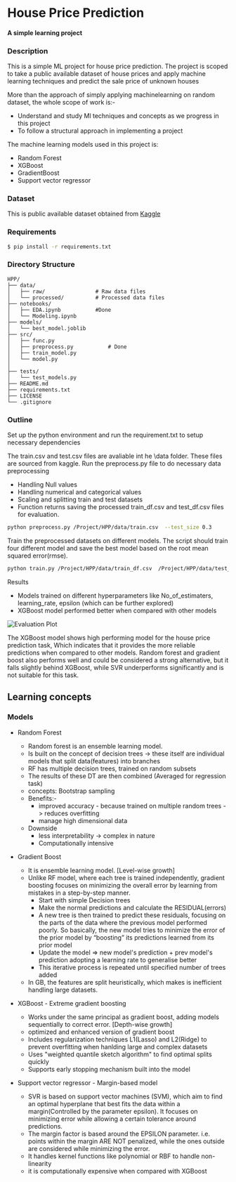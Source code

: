 
# House Price Prediction 
####  A simple learning project

### Description
This is a simple ML project for house price prediction. The project is scoped to take a public available dataset of house prices and 
apply machine learning techniques and predict the sale price of unknown houses 

More than the approach of simply applying machinelearning on random dataset, the whole scope
of work is:-

* Understand and study Ml techniques and concepts as we progress in this project
* To follow a structural approach in implementing a project

The machine learning models used in this project is:
* Random Forest
* XGBoost
* GradientBoost
* Support vector regressor

### Dataset
This is public available dataset obtained from [Kaggle](https://www.kaggle.com/competitions/house-prices-advanced-regression-techniques)

### Requirements
```bash
$ pip install -r requirements.txt
```


### Directory Structure
```plaintext
HPP/
├── data/
│   ├── raw/                # Raw data files
│   └── processed/          # Processed data files
├── notebooks/
│   ├── EDA.ipynb           #Done
│   └── Modeling.ipynb
├── models/
│   └── best_model.joblib
├── src/
│   ├── func.py
│   ├── preprocess.py           # Done
│   ├── train_model.py
│   └── model.py
│ 
├── tests/
│   └── test_models.py
├── README.md
├── requirements.txt
├── LICENSE
└── .gitignore
```

### Outline
Set up the python environment and run the requirement.txt to setup necessary
dependencies

The train.csv and test.csv files are avaliable int he \data folder. These 
files are sourced from kaggle. Run the preprocess.py file to do necessary 
data preprocessing
  * Handling Null values
  * Handling numerical and categorical values
  * Scaling and splitting train and test datasets
  * Function returns saving the processed train_df.csv and 
  test_df.csv files for evaluation.
```bash
python preprocess.py /Project/HPP/data/train.csv  --test_size 0.3
```
Train the preprocessed datasets on different models. The script should train
four different model and save the best model based on the root mean squared error(rmse).


```bash
python train.py /Project/HPP/data/train_df.csv  /Project/HPP/data/test_df.csv
```
Results
  * Models trained on different hyperparameters like No_of_estimaters, learning_rate, epsilon
    (which can be further explored)
  * XGBoost model performed better when compared with other models

![Evaluation Plot](https://github.com/user-attachments/assets/ac7935e6-bf72-460b-8117-9b2d644862c2)

The XGBoost model shows high performing model for the house price prediction 
task, Which indicates that it provides the more reliable 
predictions when compared to other models. Random forest and gradient boost also 
performs well and could be considered a strong alternative, 
but it falls slightly behind 
XGBoost, while SVR underperforms significantly and is 
not suitable for this task.

## Learning concepts

### Models
- Random Forest
    * Random forest is an ensemble learning model.
    * Is built on the concept of decision trees -> these itself are individual models that split data(features) into branches
    * RF has multiple decision trees, trained on random subsets
    * The results of these DT are then combined (Averaged for regression task)
    * concepts: Bootstrap sampling
    * Benefits:-
      * improved accuracy - because trained on multiple random trees -> reduces overfitting
      * manage high dimensional data
    * Downside
      * less interpretability -> complex in nature
      * Computationally intensive

- Gradient Boost
  * It is ensemble learning model. [Level-wise growth]
  * Unlike RF model, where each tree is trained independently, gradient boosting 
  focuses on minimizing the overall error by learning from mistakes 
  in a step-by-step manner.
    * Start with simple Decision trees
    * Make the normal predictions and calculate the RESIDUAL(errors)
    * A new tree is then trained to predict these residuals,
    focusing on the parts of the data where the previous model performed poorly. 
    So basically, the new model tries to minimize the error of the prior model 
    by “boosting” its predictions learned from its prior model
    * Update the model => new model's prediction + prev model's prediction adopting a learning rate
    to generalise better
    * This iterative process is repeated until specified number of trees added
  * In GB, the features are split heuristically, which makes is inefficient handling 
  large datasets.

- XGBoost - Extreme gradient boosting
  * Works under the same principal as gradient boost, adding models sequentially 
  to correct error. [Depth-wise growth]
  * optimized and enhanced version of gradient boost
  * Includes regularization techniques L1(Lasso) and L2(Ridge) to prevent
  overfitting when hanlding large and complex datasets
  * Uses "weighted quantile sketch algorithm" to find optimal splits quickly
  * Supports early stopping mechanism built into the model

- Support vector regressor - Margin-based model
  * SVR is based on support vector machines (SVM), which aim to find an 
  optimal hyperplane that best fits the data within a margin(Controlled by the parameter epsilon).
  It focuses on minimizing error while allowing a certain tolerance around predictions. 
  * The margin factor is based around the EPSILON parameter. i.e. points within the margin ARE NOT penalized,
  while the ones outside are considered while minimizing the error.
  * It handles kernel functions like polynomial or RBF to handle non-linearity
  * it is computationally expensive when compared with XGBoost

